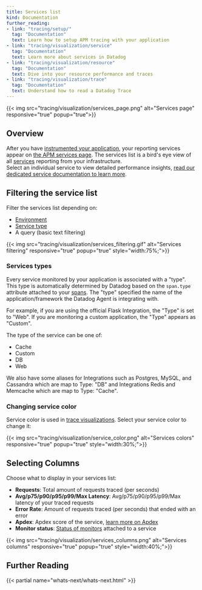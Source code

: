 ```yaml
---
title: Services list
kind: Documentation
further_reading:
- link: "tracing/setup/"
  tag: "Documentation"
  text: Learn how to setup APM tracing with your application
- link: "tracing/visualization/service"
  tag: "Documentation"
  text: Learn more about services in Datadog
- link: "tracing/visualization/resource"
  tag: "Documentation"
  text: Dive into your resource performance and traces
- link: "tracing/visualization/trace"
  tag: "Documentation"
  text: Understand how to read a Datadog Trace
---
```


{{< img src="tracing/visualization/services_page.png" alt="Services page" responsive="true" popup="true">}}

## Overview

After you have [instrumented your application](/tracing/setup), your reporting services appear on [the APM services page](https://app.datadoghq.com/apm/services). The services list is a bird's eye view of all [services](/tracing/visualization/service) reporting from your infrastructure.  
Select an individual service to view detailed performance insights, [read our dedicated service documentation to learn more](/tracing/visualization/service).

## Filtering the service list

Filter the services list depending on: 

* [Environment](/tracing/setup/environment)
* [Service type](#services-types)
* A query (basic text filtering)

{{< img src="tracing/visualization/services_filtering.gif" alt="Services filtering" responsive="true" popup="true" style="width:75%;">}}

### Services types

Every service monitored by your application is associated with a "type". This type is automatically determined by Datadog based on the `span.type` attribute attached to your [spans](/tracing/visualization/trace/#spans). The "type" specified the name of the application/framework the Datadog Agent is integrating with.

For example, if you are using the official Flask Integration, the "Type" is set to "Web". If you are monitoring a custom application, the "Type" appears as "Custom".

The type of the service can be one of:

*  Cache
*  Custom
*  DB
*  Web

We also have some aliases for Integrations such as Postgres, MySQL, and Cassandra which are map to Type: "DB" and Integrations Redis and Memcache which are map to Type: "Cache".

### Changing service color

Service color is used in [trace visualizations](/tracing/visualization/trace). Select your service color to change it:

{{< img src="tracing/visualization/service_color.png" alt="Services colors" responsive="true" popup="true" style="width:30%;">}}

## Selecting Columns

Choose what to display in your services list:

* **Requests**: Total amount of requests traced (per seconds)
* **Avg/p75/p90/p95/p99/Max Latency**: Avg/p75/p90/p95/p99/Max latency of your traced requests
* **Error Rate**: Amount of requests traced (per seconds) that ended with an error
* **Apdex**: Apdex score of the service, [learn more on Apdex](/tracing/faq/how-to-configure-an-apdex-for-your-traces-with-datadog-apm)
* **Monitor status**: [Status of monitors](/tracing/visualization/service/#service-monitor) attached to a service

{{< img src="tracing/visualization/services_columns.png" alt="Services columns" responsive="true" popup="true" style="width:40%;">}}

## Further Reading

{{< partial name="whats-next/whats-next.html" >}}